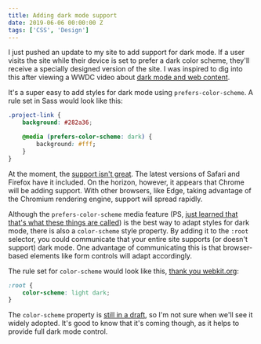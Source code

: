 ```yaml
---
title: Adding dark mode support
date: 2019-06-06 00:00:00 Z
tags: ['CSS', 'Design']
---
```


I just pushed an update to my site to add support for dark mode. If a user visits the site while their device is set to prefer a dark color scheme, they'll receive a specially designed version of the site. I was inspired to dig into this after viewing a WWDC video about [dark mode and web content](https://developer.apple.com/videos/play/wwdc2019/511/).

It's a super easy to add styles for dark mode using `prefers-color-scheme`. A rule set in Sass would look like this:

```css
.project-link {
    background: #282a36;

    @media (prefers-color-scheme: dark) {
        background: #fff;
    }
}
```

At the moment, the [support isn't great](https://caniuse.com/#search=prefers-color-scheme). The latest versions of Safari and Firefox have it included. On the horizon, however, it appears that Chrome will be adding support. With other browsers, like Edge, taking advantage of the Chromium rendering engine, support will spread rapidly.

Although the `prefers-color-scheme` media feature (PS, [just learned that that's what these things are called](https://developer.mozilla.org/en-US/docs/Web/CSS/Media_Queries/Using_media_queries#Media_features)) is the best way to adapt styles for dark mode, there is also a `color-scheme` style property. By adding it to the `:root` selector, you could communicate that your entire site supports (or doesn't support) dark mode. One advantage of communicating this is that browser-based elements like form controls will adapt accordingly.

The rule set for `color-scheme` would look like this, [thank you webkit.org](https://webkit.org/blog/8840/dark-mode-support-in-webkit/):

```css
:root {
    color-scheme: light dark;
}
```

The `color-scheme` property is [still in a draft](https://drafts.csswg.org/css-color-adjust-1/#color-scheme-prop), so I'm not sure when we'll see it widely adopted. It's good to know that it's coming though, as it helps to provide full dark mode control.